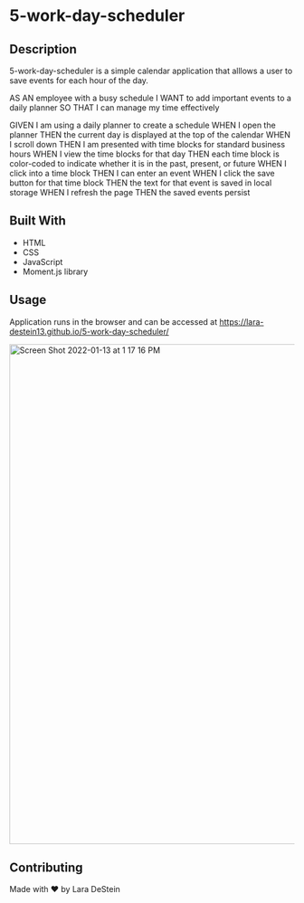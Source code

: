# 5-work-day-scheduler

## Description

5-work-day-scheduler is a simple calendar application that alllows a 
user to save events for each hour of the day. 

AS AN employee with a busy schedule
I WANT to add important events to a daily planner
SO THAT I can manage my time effectively

GIVEN I am using a daily planner to create a schedule
WHEN I open the planner
THEN the current day is displayed at the top of the calendar
WHEN I scroll down
THEN I am presented with time blocks for standard business hours
WHEN I view the time blocks for that day
THEN each time block is color-coded to indicate whether it is in the past, present, or future
WHEN I click into a time block
THEN I can enter an event
WHEN I click the save button for that time block
THEN the text for that event is saved in local storage
WHEN I refresh the page
THEN the saved events persist

## Built With
* HTML
* CSS
* JavaScript
* Moment.js library

## Usage

Application runs in the browser and can be accessed at
https://lara-destein13.github.io/5-work-day-scheduler/

<img width="884" alt="Screen Shot 2022-01-13 at 1 17 16 PM" src="https://user-images.githubusercontent.com/88476888/149399275-ee328e85-965a-4fc6-ad16-cd7eb2520742.png">


## Contributing
Made with &hearts; by Lara DeStein
